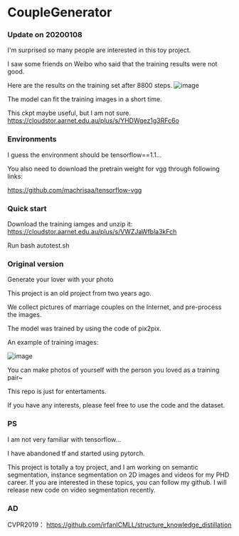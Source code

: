 # CoupleGenerator
### Update on 20200108

I'm surprised so many people are interested in this toy project. 

I saw some friends on Weibo who said that the training results were not good.

Here are the results on the training set after 8800 steps.
![image](https://github.com/irfanICMLL/CoupleGenerator/blob/master/Screenshot%20from%202020-01-08%2009-35-46.png)

The model can fit the training images in a short time. 

This ckpt maybe useful, but I am not sure.
https://cloudstor.aarnet.edu.au/plus/s/YHDWgez1g3RFc6o


### Environments
I guess the environment should be tensorflow==1.1...

You also need to download the pretrain weight for vgg through following links:


https://github.com/machrisaa/tensorflow-vgg

### Quick start

Download the training iamges and unzip it: https://cloudstor.aarnet.edu.au/plus/s/VWZJaWfbla3kFch

Run bash autotest.sh

### Original version
Generate your lover with your photo

This project is an old project from two years ago. 

We collect pictures of marriage couples on the Internet, and pre-process the images.

The model was trained by using the code of pix2pix.

An example of training images:

![image](https://github.com/irfanICMLL/CoupleGenerator/blob/master/datasets/marriage_crop/120/1.jpg)

You can make photos of yourself with the person you loved as a training pair~

This repo is just for entertaments.

If you have any interests, please feel free to use the code and the dataset.

### PS
I am not very familiar with tensorflow...

I have abandoned tf and started using pytorch.

This project is totally a toy project, and I am working on semantic segmentation, instance segmentation on 2D images and videos for my PHD career. If you are interested in these topics, you can follow my github. I will release new code on video segmentation recently.

### AD
CVPR2019： https://github.com/irfanICMLL/structure_knowledge_distillation
